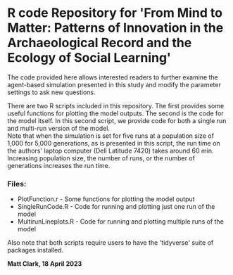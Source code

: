 # R code Repository for 'From Mind to Matter: Patterns of Innovation in the Archaeological Record and the Ecology of Social Learning'

The code provided here allows interested readers to further examine the agent-based simulation presented in this study and modify the parameter settings to ask new questions.

There are two R scripts included in this repository. The first provides some useful functions for plotting the model outputs. The second is the code for the model itself. In this second script, we provide code for both a single run and multi-run version of the model.  
Note that when the simulation is set for five runs at a population size of 1,000 for 5,000 generations, as is presented in this script, the run time on the authors' laptop computer (Dell Latitude 7420) takes around 60 min. Increasing population size, the number of runs, or the number of generations increases the run time.  

### Files:

* PlotFunction.r - Some functions for plotting the model output
* SingleRunCode.R - Code for running and plotting just one run of the model
* MultirunLineplots.R - Code for running and plotting multiple runs of the model

Also note that both scripts require users to have the 'tidyverse' suite of packages installed. 

**Matt Clark, 18 April 2023**
